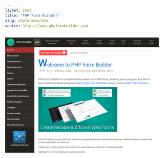 ```yaml
---
layout: post
title: "PHP Form Builder"
slug: phpformbuilder
source: https://www.phpformbuilder.pro
---
```


<img src="/assets/img/screenshots/phpformbuilder.jpg">
